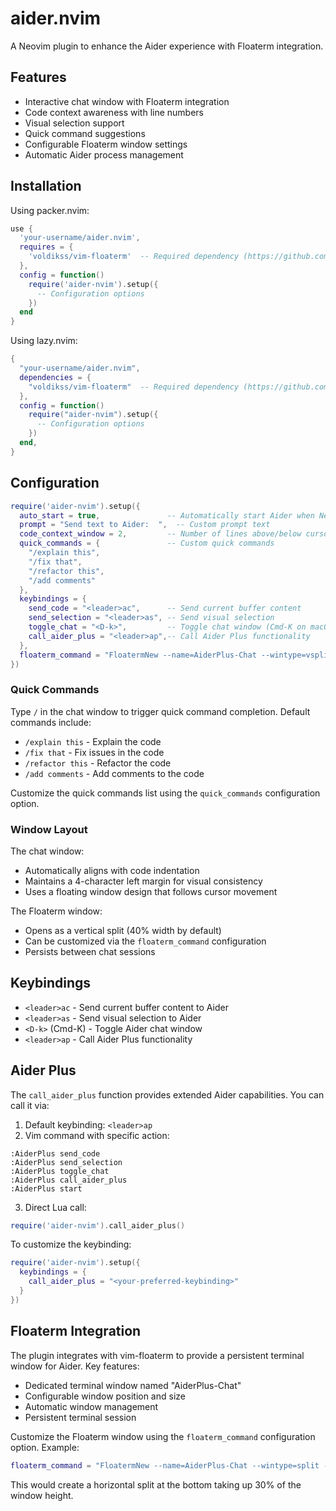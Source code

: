 # aider.nvim

A Neovim plugin to enhance the Aider experience with Floaterm integration.

## Features

- Interactive chat window with Floaterm integration
- Code context awareness with line numbers
- Visual selection support
- Quick command suggestions
- Configurable Floaterm window settings
- Automatic Aider process management

## Installation

Using packer.nvim:

```lua
use {
  'your-username/aider.nvim',
  requires = {
    'voldikss/vim-floaterm'  -- Required dependency (https://github.com/voldikss/vim-floaterm)
  },
  config = function()
    require('aider-nvim').setup({
      -- Configuration options
    })
  end
}
```

Using lazy.nvim:

```lua
{
  "your-username/aider.nvim",
  dependencies = {
    "voldikss/vim-floaterm"  -- Required dependency (https://github.com/voldikss/vim-floaterm)
  },
  config = function()
    require("aider-nvim").setup({
      -- Configuration options
    })
  end,
}
```

## Configuration

```lua
require('aider-nvim').setup({
  auto_start = true,               -- Automatically start Aider when Neovim loads
  prompt = "Send text to Aider:  ",  -- Custom prompt text
  code_context_window = 2,         -- Number of lines above/below cursor to include as context
  quick_commands = {               -- Custom quick commands
    "/explain this",
    "/fix that", 
    "/refactor this",
    "/add comments"
  },
  keybindings = {
    send_code = "<leader>ac",      -- Send current buffer content
    send_selection = "<leader>as", -- Send visual selection
    toggle_chat = "<D-k>",         -- Toggle chat window (Cmd-K on macOS)
    call_aider_plus = "<leader>ap",-- Call Aider Plus functionality
  },
  floaterm_command = "FloatermNew --name=AiderPlus-Chat --wintype=vsplit --width=0.4 aider"
})
```

### Quick Commands
Type `/` in the chat window to trigger quick command completion. Default commands include:
- `/explain this` - Explain the code
- `/fix that` - Fix issues in the code
- `/refactor this` - Refactor the code
- `/add comments` - Add comments to the code

Customize the quick commands list using the `quick_commands` configuration option.

### Window Layout
The chat window:
- Automatically aligns with code indentation
- Maintains a 4-character left margin for visual consistency
- Uses a floating window design that follows cursor movement

The Floaterm window:
- Opens as a vertical split (40% width by default)
- Can be customized via the `floaterm_command` configuration
- Persists between chat sessions

## Keybindings

- `<leader>ac` - Send current buffer content to Aider
- `<leader>as` - Send visual selection to Aider
- `<D-k>` (Cmd-K) - Toggle Aider chat window
- `<leader>ap` - Call Aider Plus functionality

## Aider Plus

The `call_aider_plus` function provides extended Aider capabilities. You can call it via:

1. Default keybinding: `<leader>ap`
2. Vim command with specific action:
```vim
:AiderPlus send_code
:AiderPlus send_selection
:AiderPlus toggle_chat
:AiderPlus call_aider_plus
:AiderPlus start
```
3. Direct Lua call:
```lua
require('aider-nvim').call_aider_plus()
```

To customize the keybinding:
```lua
require('aider-nvim').setup({
  keybindings = {
    call_aider_plus = "<your-preferred-keybinding>"
  }
})
```

## Floaterm Integration

The plugin integrates with vim-floaterm to provide a persistent terminal window for Aider. Key features:

- Dedicated terminal window named "AiderPlus-Chat"
- Configurable window position and size
- Automatic window management
- Persistent terminal session

Customize the Floaterm window using the `floaterm_command` configuration option. Example:

```lua
floaterm_command = "FloatermNew --name=AiderPlus-Chat --wintype=split --height=0.3 --position=bottom aider"
```

This would create a horizontal split at the bottom taking up 30% of the window height.
